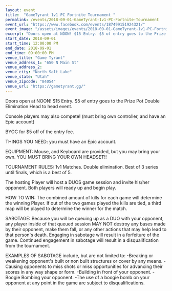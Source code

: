 ```yaml
---
layout: event
title:  "GameTyrant 1v1 PC Fortnite Tournament "
permalink: /events/2018-09-01-GameTyrant-1v1-PC-Fortnite-Tournament
event_url: "https://www.facebook.com/events/187499151924321/"
event_image: "/assets/images/events/2018-09-01-GameTyrant-1v1-PC-Fortnite-Tournament.jpg"
excerpt: "Doors open at NOON! $15 Entry. $5 of entry goes to the Prize Pot Double Elimination Head to head event."
start_date: 2018-09-01
start_time: 12:00:00 PM
end_date: 2018-09-01
end_time: 09:00:00 PM
venue_title: "Game Tyrant"
venue_address_1: "650 N Main St"
venue_address_2:
venue_city: "North Salt Lake"
venue_state: "Utah"
venue_zipcode: "84054"
venue_url: "https://gametyrant.gg/"
---
```


Doors open at NOON! $15 Entry. $5 of entry goes to the Prize Pot
Double Elimination Head to head event. 

Console players may also compete! (must bring own controller, and have an Epic account)

BYOC for $5 off of the entry fee. 

THINGS YOU NEED: you must have an Epic account. 

EQUIPMENT: Mouse, and Keyboard are provided, but you may bring your own. YOU MUST BRING YOUR OWN HEADSET!!

TOURNAMENT RULES:
1v1 Matches. Double elimination. Best of 3 series until finals, which is a best of 5.

The hosting Player will host a DUOS game session and invite his/her opponent. Both players will ready up and begin play. 

HOW TO WIN: The combined amount of kills for each game will determine the winning Player. If out of the two games played the kills are tied, a third map will be played to determine the winner for the match.

SABOTAGE:
Because you will be queuing up as a DUO with your opponent, any player inside of that queued session MAY NOT destroy any bases made by their opponent, make them fall, or any other actions that may help lead to that person's death. Engaging in sabotage will result in a forfeiture of the game. Continued engagement in sabotage will result in a disqualification from the tournament.

EXAMPLES OF SABOTAGE include, but are not limited to:
-Breaking or weakening opponent's built or non built structures or cover by any means.
-Causing opponents to miss shots or miss opportunities for advancing their scores in any way shape or form.
-Building in front of your opponent.
-Boogie Bombing your opponent.
-The use of a boogie bomb on your opponent at any point in the game are subject to disqualifications.